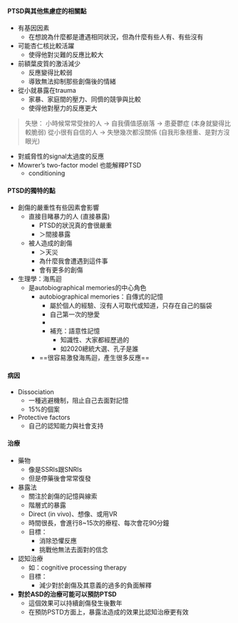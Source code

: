 #### PTSD與其他焦慮症的相關點
- 有基因因素
	- 在想說為什麼都是遭遇相同狀況，但為什麼有些人有、有些沒有
- 可能杏仁核比較活躍
	- 使得他對災難的反應比較大
- 前額葉皮質的激活減少
	- 反應變得比較弱
	- 導致無法抑制那些創傷後的情緒
- 從小就暴露在trauma
	- 家暴、家庭間的壓力、同儕的競爭與比較
	- 使得他對壓力的反應更大
> 失戀：
> 小時候常常受挫的人 -> 自我價值感崩落 -> 患憂鬱症 (本身就變得比較脆弱)
> 從小很有自信的人 -> 失戀幾次都沒關係 (自我形象穩重、是對方沒眼光)
- 對威脅性的signal太過度的反應
- Mowrer’s two-factor model 也能解釋PTSD
	- conditioning

#### PTSD的獨特的點
- 創傷的嚴重性有些因素會影響
	- 直接目睹暴力的人 (直接暴露)
		- PTSD的狀況真的會很嚴重
		- ＞間接暴露
	- 被人造成的創傷
		- ＞天災
		- 為什麼我會遭遇到這件事
		- 會有更多的創傷
- 生理學：海馬迴
	- 是autobiographical memories的中心角色
		- autobiographical memories：自傳式的記憶
			- 屬於個人的經驗、沒有人可取代或知道，只存在自己的腦袋
			- 自己第一次的戀愛
			- 
			- 補充：語意性記憶
				- 知識性、大家都經歷過的
				- 如2020總統大選、孔子是誰
		- ==很容易激發海馬迴，產生很多反應==
#### 病因
- Dissociation
	- 一種逃避機制，阻止自己去面對記憶
	- 15%的個案
- Protective factors
	- 自己的認知能力與社會支持
	
#### 治療
- 藥物
	- 像是SSRIs跟SNRIs
	- 但是停藥後會常常復發
- 暴露法
	- 關注於創傷的記憶與線索
	- 階層式的暴露
	- Direct (in vivo)、想像、或用VR
	- 時間很長，會進行8~15次的療程、每次會花90分鐘
	- 目標：
		- 消除恐懼反應
		- 挑戰他無法去面對的信念
- 認知治療
	- 如：cognitive processing therapy
	- 目標：
		- 減少對於創傷及其意義的過多的負面解釋
- __對於ASD的治療可能可以預防PTSD__
	- 這個效果可以持續創傷發生後數年
	- 在預防PSTD方面上，暴露法造成的效果比認知治療更有效